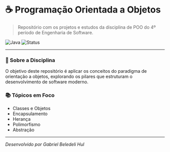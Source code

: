 # ☕ Programação Orientada a Objetos

> Repositório com os projetos e estudos da disciplina de POO do 4º período de Engenharia de Software.

![Java](https://img.shields.io/badge/Linguagem-Java-orange?style=for-the-badge&logo=openjdk)
![Status](https://img.shields.io/badge/Status-Em%20Andamento-yellow?style=for-the-badge)

---

### 🚀 Sobre a Disciplina

O objetivo deste repositório é aplicar os conceitos do paradigma de orientação a objetos, explorando os pilares que estruturam o desenvolvimento de software moderno.

### 📚 Tópicos em Foco

* Classes e Objetos
* Encapsulamento
* Herança
* Polimorfismo
* Abstração

---
_Desenvolvido por Gabriel Beledeli Hul_
